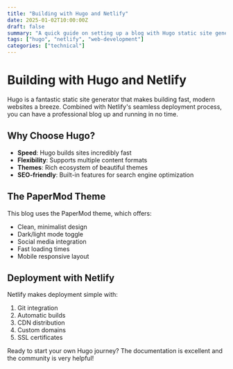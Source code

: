 ```yaml
---
title: "Building with Hugo and Netlify"
date: 2025-01-02T10:00:00Z
draft: false
summary: "A quick guide on setting up a blog with Hugo static site generator and deploying it to Netlify."
tags: ["hugo", "netlify", "web-development"]
categories: ["technical"]
---
```


# Building with Hugo and Netlify

Hugo is a fantastic static site generator that makes building fast, modern websites a breeze. Combined with Netlify's seamless deployment process, you can have a professional blog up and running in no time.

## Why Choose Hugo?

- **Speed**: Hugo builds sites incredibly fast
- **Flexibility**: Supports multiple content formats
- **Themes**: Rich ecosystem of beautiful themes
- **SEO-friendly**: Built-in features for search engine optimization

## The PaperMod Theme

This blog uses the PaperMod theme, which offers:

- Clean, minimalist design
- Dark/light mode toggle
- Social media integration
- Fast loading times
- Mobile responsive layout

## Deployment with Netlify

Netlify makes deployment simple with:

1. Git integration
2. Automatic builds
3. CDN distribution
4. Custom domains
5. SSL certificates

Ready to start your own Hugo journey? The documentation is excellent and the community is very helpful!